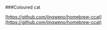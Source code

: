 ###Coloured cat

[https://github.com/jingweno/homebrew-ccat](https://github.com/jingweno/homebrew-ccat)
